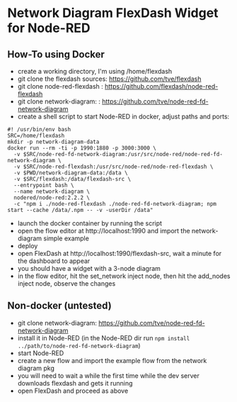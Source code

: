 Network Diagram FlexDash Widget for Node-RED
============================================

How-To using Docker
-------------------

- create a working directory, I'm using /home/flexdash
- git clone the flexdash sources: https://github.com/tve/flexdash
- git clone node-red-flexdash : https://github.com/flexdash/node-red-flexdash
- git clone network-diagram: : https://github.com/tve/node-red-fd-network-diagram
- create a shell script to start Node-RED in docker, adjust paths and ports:
```
#! /usr/bin/env bash
SRC=/home/flexdash
mkdir -p network-diagram-data
docker run --rm -ti -p 1990:1880 -p 3000:3000 \
  -v $SRC/node-red-fd-network-diagram:/usr/src/node-red/node-red-fd-network-diagram \
  -v $SRC/node-red-flexdash:/usr/src/node-red/node-red-flexdash \
  -v $PWD/network-diagram-data:/data \
  -v $SRC/flexdash:/data/flexdash-src \
  --entrypoint bash \
  --name network-diagram \
  nodered/node-red:2.2.2 \
  -c "npm i ./node-red-flexdash ./node-red-fd-network-diagram; npm start --cache /data/.npm -- -v -userDir /data"
```
- launch the docker container by running the script
- open the flow editor at http://localhost:1990 and import the network-diagram simple example
- deploy
- open FlexDash at http://localhost:1990/flexdash-src, wait a minute for the dashboard to appear
- you should have a widget with a 3-node diagram
- in the flow editor, hit the set_network inject node, then hit the add_nodes inject node, observe the changes

Non-docker (untested)
---------------------

- git clone network-diagram: https://github.com/tve/node-red-fd-network-diagram
- install it in Node-RED (in the Node-RED dir run `npm install ../path/to/node-red-fd-network-diagram`)
- start Node-RED
- create a new flow and import the example flow from the network diagram pkg
- you will need to wait a while the first time while the dev server downloads flexdash and gets it running
- open FlexDash and proceed as above
